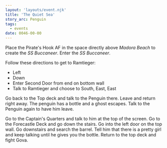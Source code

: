 ```yaml
---
layout: 'layouts/event.njk'
title: 'The Quiet Sea'
story_arc: Penguin
tags:
  - events
date: 0046-00-00
---
```

Place the Pirate's Hook AF in the space directly above *Madora Beach* to create the *SS Buccaneer*. Enter the *SS Buccaneer*.

Follow these directions to get to Ramtieger:

* Left
* Down
* Enter Second Door from end on bottom wall
* Talk to Ramtieger and choose to South, East, East

Go back to the Top deck and talk to the Penguin there. Leave and return right away. The penguin has a bottle and a ghost escapes. Talk to the Penguin again to have him leave.

Go to the Captain's Quarters and talk to him at the top of the screen. Go to the Forecastle Deck and go down the stairs. Go into the left door on the top wall. Go downstairs and search the barrel. Tell him that there is a pretty girl and keep talking until he gives you the bottle. Return to the top deck and fight Gova.